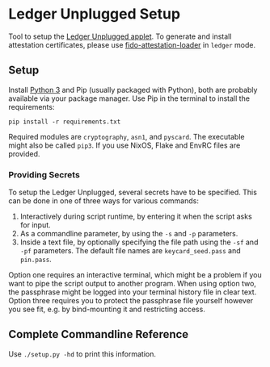 # Ledger Unplugged Setup

Tool to setup the [Ledger Unplugged applet](https://github.com/VivoKey/apex-ledger-unplugged). To generate and install attestation certificates, please use [fido-attestation-loader](https://github.com/DangerousThings/fido-attestation-loader) in `ledger` mode.
## Setup

Install [Python 3](https://www.python.org/downloads/) and Pip (usually packaged with Python), both are probably available via your package manager. Use Pip in the terminal to install the requirements: 

```
pip install -r requirements.txt
``` 

Required modules are `cryptography`, `asn1`, and `pyscard`. The executable might also be called `pip3`. If you use NixOS, Flake and EnvRC files are provided.

### Providing Secrets

To setup the Ledger Unplugged, several secrets have to be specified. This can be done in one of three ways for various commands:

1. Interactively during script runtime, by entering it when the script asks for input.
2. As a commandline parameter, by using the `-s` and `-p` parameters.
3. Inside a text file, by optionally specifying the file path using the `-sf` and `-pf` parameters. The default file names are `keycard_seed.pass` and `pin.pass`.

Option one requires an interactive terminal, which might be a problem if you want to pipe the script output to another program. When using option two, the passphrase might be logged into your terminal history file in clear text. Option three requires you to protect the passphrase file yourself however you see fit, e.g. by bind-mounting it and restricting access.

## Complete Commandline Reference

Use `./setup.py -hd` to print this information.

```

```
